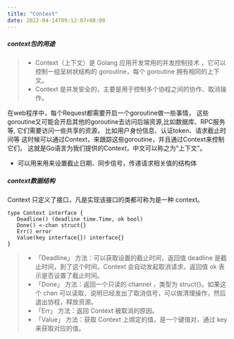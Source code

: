 ```yaml
---
title: "Context"
date: 2022-04-14T09:12:07+08:00
---
```


##### context包的用途

>* Context（上下文）是 Golang 应用开发常用的并发控制技术 ，它可以控制一组呈树状结构的 goroutine，每个 goroutine 拥有相同的上下文。
>* Context 是并发安全的，主要是用于控制多个协程之间的协作、取消操作。

在web程序中，每个Request都需要开启一个goroutine做一些事情，
这些goroutine又可能会开启其他的goroutine去访问后端资源,比如数据库、RPC服务等,
它们需要访问一些共享的资源，
比如用户身份信息、认证token、请求截止时间等 这时候可以通过Context，来跟踪这些goroutine，并且通过Context来控制它们，
这就是Go语言为我们提供的Context，中文可以称之为“上下文”。

* 可以用来用来设置截止日期、同步信号，传递请求相关值的结构体

##### context数据结构
Context 只定义了接口，凡是实现该接口的类都可称为是一种 context。
```
type Context interface {
   Deadline() (deadline time.Time, ok bool)			
   Done() <-chan struct{}
   Err() error
   Value(key interface{}) interface{}
}
```

>* 「Deadline」 方法：可以获取设置的截止时间，返回值 deadline 是截止时间，到了这个时间，Context 会自动发起取消请求，返回值 ok 表示是否设置了截止时间。
>* 「Done」 方法：返回一个只读的 channel ，类型为 struct{}。如果这个 chan 可以读取，说明已经发出了取消信号，可以做清理操作，然后退出协程，释放资源。
>* 「Err」 方法：返回 Context 被取消的原因。
>* 「Value」 方法：获取 Context 上绑定的值，是一个键值对，通过 key 来获取对应的值。